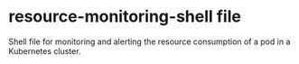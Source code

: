 # resource-monitoring-shell file
Shell file for monitoring and alerting the resource consumption of a pod in a Kubernetes cluster.
